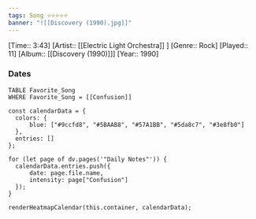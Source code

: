 ```yaml
---
tags: Song ⭐⭐⭐⭐⭐ 
banner: "![[Discovery (1990).jpg]]"
---
```

[Time:: 3:43]
[Artist:: [[Electric Light Orchestra]] ]
[Genre:: Rock]
[Played:: 11]
[Album:: [[Discovery (1990)]]]
[Year:: 1990]
### Dates
````dataview
TABLE Favorite_Song
WHERE Favorite_Song = [[Confusion]]
````

  ```dataviewjs
const calendarData = { 
	colors: { 
		blue: ["#9ccfd8", "#5BAAB8", "#57A1BB", "#5da8c7", "#3e8fb0"] 
	}, 
	entries: [] 
}; 

for (let page of dv.pages('"Daily Notes"')) { 
	calendarData.entries.push({ 
		date: page.file.name, 
		intensity: page["Confusion"]
	}); 
} 

renderHeatmapCalendar(this.container, calendarData);
```
